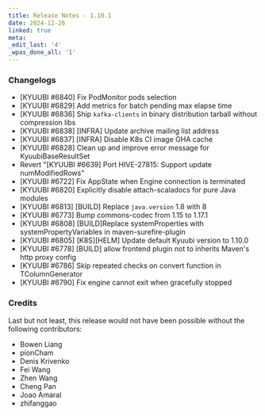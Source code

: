 ```yaml
---
title: Release Notes - 1.10.1
date: 2024-12-26
linked: true
meta:
_edit_last: '4'
_wpas_done_all: '1'
---
```

<!---
  Licensed under the Apache License, Version 2.0 (the "License");
  you may not use this file except in compliance with the License.
  You may obtain a copy of the License at

   http://www.apache.org/licenses/LICENSE-2.0

  Unless required by applicable law or agreed to in writing, software
  distributed under the License is distributed on an "AS IS" BASIS,
  WITHOUT WARRANTIES OR CONDITIONS OF ANY KIND, either express or implied.
  See the License for the specific language governing permissions and
  limitations under the License. See accompanying LICENSE file.
-->

### Changelogs

- [KYUUBI #6840] Fix PodMonitor pods selection
- [KYUUBI #6829] Add metrics for batch pending max elapse time
- [KYUUBI #6836] Ship `kafka-clients` in binary distribution tarball without compression libs
- [KYUUBI #6838] [INFRA] Update archive mailing list address
- [KYUUBI #6837] [INFRA] Disable K8s CI image GHA cache
- [KYUUBI #6828] Clean up and improve error message for KyuubiBaseResultSet
- Revert "[KYUUBI #6639] Port HIVE-27815: Support update numModifiedRows"
- [KYUUBI #6722] Fix AppState when Engine connection is terminated
- [KYUUBI #6820] Explicitly disable attach-scaladocs for pure Java modules
- [KYUUBI #6813] [BUILD] Replace `java.version` 1.8 with 8
- [KYUUBI #6773] Bump commons-codec from 1.15 to 1.17.1
- [KYUUBI #6808] [BUILD]Replace systemProperties with systemPropertyVariables in maven-surefire-plugin
- [KYUUBI #6805] [K8S][HELM] Update default Kyuubi version to 1.10.0
- [KYUUBI #6778] [BUILD] allow frontend plugin not to inherits Maven's http proxy config
- [KYUUBI #6786] Skip repeated checks on convert function in TColumnGenerator
- [KYUUBI #6790] Fix engine cannot exit when gracefully stopped

### Credits

Last but not least, this release would not have been possible without the following contributors:

* Bowen Liang
* pionCham
* Denis Krivenko
* Fei Wang
* Zhen Wang
* Cheng Pan
* Joao Amaral
* zhifanggao
